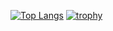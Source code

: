 [![Top Langs](https://github-readme-stats.vercel.app/api/top-langs/?username=yu00212
)](https://github.com/anuraghazra/github-readme-stats)
[![trophy](https://github-profile-trophy.vercel.app/?username=yu00212)](https://github.com/ryo-ma/github-profile-trophy)
